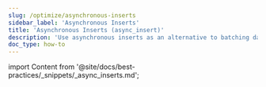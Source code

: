 ```yaml
---
slug: /optimize/asynchronous-inserts
sidebar_label: 'Asynchronous Inserts'
title: 'Asynchronous Inserts (async_insert)'
description: 'Use asynchronous inserts as an alternative to batching data.'
doc_type: how-to
---
```


import Content from '@site/docs/best-practices/_snippets/_async_inserts.md';

<Content />
